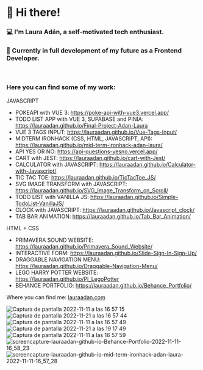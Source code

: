 <h1>👋 Hi there!</h1>
<h3>
💻  I'm Laura Adán, a self-motivated tech enthusiast.
</h3>
<h3>
🌱 Currently in full development of my future as a Frontend Developer.
</h3>
<br>
<h3> Here you can find some of my work: </h3>
<p>
  
  JAVASCRIPT 
 
  - POKEAPI with VUE 3: https://poke-api-with-vue3.vercel.app/
  - TODO LIST APP with VUE 3, SUPABASE and PINIA: https://lauraadan.github.io/Final-Project-Adan-Laura
  - VUE 3 TAGS INPUT: https://lauraadan.github.io/Vue-Tags-Input/
  - MIDTERM IRONHACK (CSS, HTML, JAVASCRIPT, API): https://lauraadan.github.io/mid-term-ironhack-adan-laura/
  - API YES OR NO: https://api-questions-yesno.vercel.app/
  - CART with JEST: https://lauraadan.github.io/cart-with-Jest/
  - CALCULATOR with JAVASCRIPT: https://lauraadan.github.io/Calculator-with-Javascript/
  - TIC TAC TOE: https://lauraadan.github.io/TicTacToe_JS/
  - SVG IMAGE TRANSFORM with JAVASCRIPT: https://lauraadan.github.io/SVG_Image_Transform_on_Scroll/
  - TODO LIST with VANILLA JS: https://lauraadan.github.io/Simple-TodoList-VanillaJS/
  - CLOCK with JAVASCRIPT: https://lauraadan.github.io/Javascript_clock/
  - TAB BAR ANIMATION: https://lauraadan.github.io/Tab_Bar_Animation/
  
  HTML + CSS
  
  - PRIMAVERA SOUND WEBSITE:  https://lauraadan.github.io/Primavera_Sound_Website/
  - INTERACTIVE FORM: https://lauraadan.github.io/Slide-Sign-In-Sign-Up/
  - DRAGGABLE NAVIGATION MENU: https://lauraadan.github.io/Draggable-Navigation-Menu/
  - LEGO HARRY POTTER WEBSITE: https://lauraadan.github.io/PI_LegoPotter
  - BEHANCE PORTFOLIO: https://lauraadan.github.io/Behance_Portfolio/
</p>

<p>
Where you can find me: <a href="https://lauraadan.com">lauraadan.com</a>
</p>


![Captura de pantalla 2022-11-11 a las 16 57 15](https://user-images.githubusercontent.com/86961241/201380416-1e84c4ed-8544-433e-b710-ed33776d334c.png)
![Captura de pantalla 2022-11-21 a las 16 57 44](https://user-images.githubusercontent.com/86961241/203130300-881e068f-abd4-4140-b179-2ce17a4d043d.png)
![Captura de pantalla 2022-11-11 a las 16 57 49](https://user-images.githubusercontent.com/86961241/201380422-eff1d7f5-78cd-4039-acce-221897874163.png)
![Captura de pantalla 2022-11-21 a las 19 17 49](https://user-images.githubusercontent.com/86961241/203130427-9880d3b3-e1f1-43e5-ab29-78e9221b395d.png)
![Captura de pantalla 2022-11-11 a las 16 57 59](https://user-images.githubusercontent.com/86961241/201380426-f673f96f-d845-4084-bb54-b09394090849.png)
![screencapture-lauraadan-github-io-Behance-Portfolio-2022-11-11-16_58_23](https://user-images.githubusercontent.com/86961241/201380431-2e7dbff7-3846-4fd6-8343-36b72c04aa0a.png)
![screencapture-lauraadan-github-io-mid-term-ironhack-adan-laura-2022-11-11-16_57_28](https://user-images.githubusercontent.com/86961241/201380435-204fbc2b-8590-4b07-8e4f-7be5811a764c.png)
